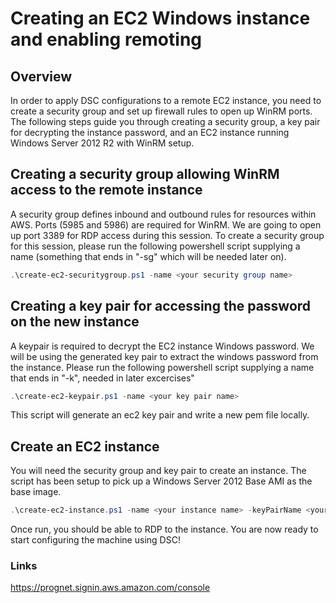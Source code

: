# Creating an EC2 Windows instance and enabling remoting

## Overview

In order to apply DSC configurations to a remote EC2 instance, you need to create a security group and set up firewall rules to open up WinRM ports. The following steps guide you through creating a security group, a key pair for decrypting the instance password, and an EC2 instance running Windows Server 2012 R2 with WinRM setup.

## Creating a security group allowing WinRM access to the remote instance

A security group defines inbound and outbound rules for resources within AWS. Ports (5985 and 5986) are required for WinRM. We are going to open up port 3389 for RDP access during this session. To create a security group for this session, please run the following powershell script supplying a name (something that ends in "-sg" which will be needed later on).

```powershell
.\create-ec2-securitygroup.ps1 -name <your security group name>
```

## Creating a key pair for accessing the password on the new instance

A keypair is required to decrypt the EC2 instance Windows password. We will be using the generated key pair to extract the windows password from the instance. Please run the following powershell script supplying a name that ends in "-k", needed in later excercises" 

```powershell
.\create-ec2-keypair.ps1 -name <your key pair name>
```

This script will generate an ec2 key pair and write a new pem file locally.

## Create an EC2 instance

You will need the security group and key pair to create an instance. The script has been setup to pick up a Windows Server 2012 Base AMI as the base image. 

```powershell
.\create-ec2-instance.ps1 -name <your instance name> -keyPairName <your key pair name> -securityGroupName <your security group name>
```

Once run, you should be able to RDP to the instance. You are now ready to start configuring the machine using DSC!

### Links

https://prognet.signin.aws.amazon.com/console